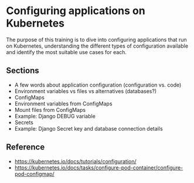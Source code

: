 # Configuring applications on Kubernetes

The purpose of this training is to dive into configuring applications that run on Kubernetes, understanding the different types of configuration available and identify the most suitable use cases for each.

## Sections

- A few words about application configuration (configuration vs. code)
- Environment variables vs files vs alternatives (databases?)
- ConfigMaps
- Environment variables from ConfigMaps
- Mount files from ConfigMaps
- Example: Django DEBUG variable
- Secrets
- Example: Django Secret key and database connection details

## Reference
- https://kubernetes.io/docs/tutorials/configuration/
- https://kubernetes.io/docs/tasks/configure-pod-container/configure-pod-configmap/
